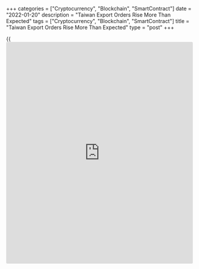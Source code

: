 +++
categories = ["Cryptocurrency", "Blockchain", "SmartContract"]
date = "2022-01-20"
description = "Taiwan Export Orders Rise More Than Expected"
tags = ["Cryptocurrency", "Blockchain", "SmartContract"]
title = "Taiwan Export Orders Rise More Than Expected"
type = "post"
+++

{{<iframe id="large-banner" src="https://www.bounty.group/#slide=9.0" width="100%" height="600" scrolling="no" style="border: 0px solid rgb(216, 221, 230); border-radius: 3px;">}}

Taiwan's export orders rose more than expected in December, data from
the Ministry of Economic Affairs showed on Thursday.

Export orders increased 12.1 percent year-on-year in December.
Economists had expected an 8.0 percent growth.

Orders for mineral products surged 98.7 percent annually in December and
those of basic metals and articles thereof gained 24.9 percent.

Bookings for information and communication products increased 12.7 and
those of electronic products grew 12.2 percent.

Orders for electrical machinery products accelerated 8.7 percent and
those for transport equipment rose 10.0 percent. Bookings for optical,
photographic, cinematographic apparatus, and other rose by 7.4 percent
and 2.1 percent, respectively.

On a monthly basis, export orders rose 3.7 percent in December.

For comments and feedback [contact](https://www.playgroundfx.com/contact/): editorial@rtt[news](https://www.letsplayfx.com/blog/forex-news-website/).com

[Economic News][1]

 **What parts of the world are seeing the best (and worst) economic
performances lately? Click[here][2] to check out our [Econ Scorecard][2]
and find out! See up-to-the-moment [ranking](https://www.playgroundfx.com/blog/crypto-exchange-ranking/)s for the best and worst
performers in [GDP][3], [unemployment rate][4], [inflation][5] and much
more.**

   1. www.rtt[news](https://www.letsplayfx.com/blog/forex-news-website/).com/Content/EconomicNews.aspx
   2. www.rtt[news](https://www.letsplayfx.com/blog/forex-news-website/).com/economic-scorecard/world-rank/retail-sales/highest-performance.aspx
   3. www.rtt[news](https://www.letsplayfx.com/blog/forex-news-website/).com/economic-scorecard/world-rank/GDP/highest-performance.aspx
   4. www.rtt[news](https://www.letsplayfx.com/blog/forex-news-website/).com/economic-scorecard/world-rank/unemployment-rate/lowest-performance.aspx
   5. www.rtt[news](https://www.letsplayfx.com/blog/forex-news-website/).com/economic-scorecard/world-rank/CPI/highest-performance.aspx